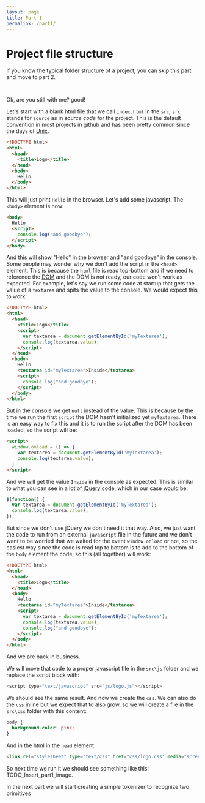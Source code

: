 ```yaml
---
layout: page
title: Part 1
permalink: /part1/
---
```

# Project file structure
If you know the typical folder structure of a project, you can skip this part and move to part 2.
```


```
Ok, are you still with me? good!

Let's start with a blank html file that we call `index.html` in the `src`; `src` stands for `source` as in *source code* for the project. This is the default convention in most projects in github and has been pretty common since the days of [Unix](https://en.wikipedia.org/wiki/Unix).
```html
<!DOCTYPE html>
<html>
  <head>
    <title>Logo</title>
  </head>
  <body>
    Hello
  </body>
</html>
```
This will just print `Hello` in the browser.
Let's add some javascript. The `<body>` element is now:
```html
<body>
  Hello
  <script>
    console.log("and goodbye");
  </script>
</body>
```
And this will show "Hello" in the browser and "and goodbye" in the console.
Some people may wonder why we don't add the script in the `<head>` element. This is because the `html` file is read top-bottom and if we need to reference the [DOM](https://developer.mozilla.org/en-US/docs/Web/API/Document_Object_Model/Introduction) and the DOM is not ready, our code won't work as expected.
For example, let's say we run some code at startup that gets the value of a `textarea` and spits the value to the console.
We would expect this to work:
```html
<!DOCTYPE html>
<html>
  <head>
    <title>Logo</title>
    <script>
      var textarea = document.getElementById('myTextarea');
      console.log(textarea.value);
    </script>
  </head>
  <body>
    Hello
    <textarea id="myTextarea">Inside</textarea>
    <script>
      console.log("and goodbye");
    </script>
  </body>
</html>
```
But in the console we get `null` instead of the value. This is because by the time we run the first `script` the DOM hasn't initialized yet `myTextarea`.
There is an easy way to fix this and it is to run the script after the DOM has been loaded, so the script will be:
```html
<script>
  window.onload = () => {
    var textarea = document.getElementById('myTextarea');
    console.log(textarea.value);
  }
</script>
```
And we will get the value `Inside` in the console as expected.
This is similar to what you can see in a lot of [jQuery](https://api.jquery.com/ready/#ready-handler) code, which in our case would be:
```javascript
$(function() {
  var textarea = document.getElementById('myTextarea');
  console.log(textarea.value);
});
```
But since we don't use jQuery we don't need it that way. Also, we just want the code to run from an external `javascript` file in the future and we don't want to be worried that we waited for the event `window.onload` or not, so the easiest way since the code is read top to bottom is to add to the bottom of the `body` element the code, so this (all together) will work:
```html
<!DOCTYPE html>
<html>
  <head>
    <title>Logo</title>    
  </head>
  <body>
    Hello
    <textarea id="myTextarea">Inside</textarea>
    <script>
      var textarea = document.getElementById('myTextarea');
      console.log(textarea.value);
      console.log("and goodbye");
    </script>
  </body>
</html>
```
And we are back in business.

We will move that code to a proper javascript file in the `src\js` folder and we replace the script block with:
```javascript
<script type="text/javascript" src="js/logo.js"></script>
```
We should see the same result.
And now we create the `css`. We can also do the `css` inline but we expect that to also grow, so we will create a file in the `src\css` folder with this content:
```css
body {
  background-color: pink;
}
```
And in the html in the `head` element: 
```html
<link rel="stylesheet" type="text/css" href="css/logo.css" media="screen" />
```
So next time we run it we should see something like this: TODO_Insert_part1_image.

In the next part we will start creating a simple tokenizer to recognize two primitives
